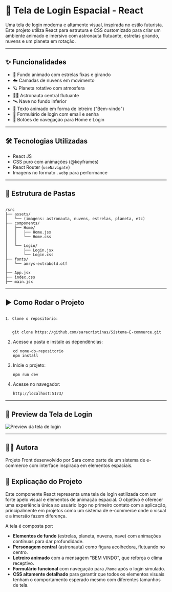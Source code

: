 # 🚀 Tela de Login Espacial - React

Uma tela de login moderna e altamente visual, inspirada no estilo futurista. Este projeto utiliza React para estrutura e CSS customizado para criar um ambiente animado e imersivo com astronauta flutuante, estrelas girando, nuvens e um planeta em rotação.

---

## ✨ Funcionalidades

- 🌌 Fundo animado com estrelas fixas e girando
- ☁️ Camadas de nuvens em movimento
- 🪐 Planeta rotativo com atmosfera
- 👨‍🚀 Astronauta central flutuante
- 🛰️ Nave no fundo inferior
- 💬 Texto animado em forma de letreiro ("Bem-vindo")
- 🔐 Formulário de login com email e senha
- 🔁 Botões de navegação para Home e Login

---

## 🛠️ Tecnologias Utilizadas

- React JS
- CSS puro com animações (@keyframes)
- React Router (`useNavigate`)
- Imagens no formato `.webp` para performance

---

## 📁 Estrutura de Pastas

```

/src
├── assets/
│   └── (imagens: astronauta, nuvens, estrelas, planeta, etc)
├── components/
│   ├── Home/
│   │   ├── Home.jsx
│   │   └── Home.css
│   │
│   └── Login/
│       ├── Login.jsx
│       └── Login.css
├── fonts/
│   └── amrys-extrabold.otf
│
├── App.jsx
├── index.css
├── main.jsx

````

---

## ▶️ Como Rodar o Projeto

```

1. Clone o repositório:


   git clone https://github.com/saracristinas/Sistema-E-commerce.git
```

2. Acesse a pasta e instale as dependências:

   ```
   cd nome-do-repositorio
   npm install
   ```

3. Inicie o projeto:

   ```
   npm run dev
   ```

4. Acesse no navegador:

   ```
   http://localhost:5173/
   ```

---

## 🎥 Preview da Tela de Login

![Preview da tela de login](public/gif-tela-de-login-v1.gif)


---

## 🙋‍♀️ Autora

Projeto Front desenvolvido por Sara como parte de um sistema de e-commerce com interface inspirada em elementos espaciais.





## 🧠 Explicação do Projeto

Este componente React representa uma tela de login estilizada com um forte apelo visual e elementos de animação espacial.
O objetivo é oferecer uma experiência única ao usuário logo no primeiro contato com a aplicação, principalmente em projetos
como um sistema de e-commerce onde o visual e a imersão fazem diferença.

A tela é composta por:

- **Elementos de fundo** (estrelas, planeta, nuvens, nave) com animações contínuas para dar profundidade.
- **Personagem central** (astronauta) como figura acolhedora, flutuando no centro.
- **Letreiro animado** com a mensagem "BEM VINDO", que reforça o clima receptivo.
- **Formulário funcional** com navegação para `/home` após o login simulado.
- **CSS altamente detalhado** para garantir que todos os elementos visuais tenham o comportamento esperado mesmo com diferentes tamanhos de tela.


